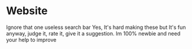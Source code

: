 # Website
Ignore that one useless search bar
Yes, It's hard making these but It's fun
anyway, judge it, rate it, give it a suggestion. Im 100% newbie and need your help to improve
